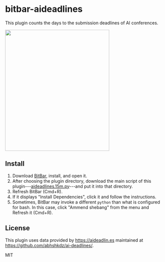 # bitbar-aideadlines

This plugin counts the days to the submission deadlines of AI conferences.

<img src="https://github.com/nzer0/bitbar-aideadlines/blob/master/aid-screenshot.png?raw=true" width="337" height="391">

## Install
1. Download [BitBar](https://getbitbar.com), install, and open it.
1. After choosing the plugin directory, download the main script of this plugin---[aideadlines.15m.py](https://raw.githubusercontent.com/nzer0/bitbar-aideadlines/master/aideadlines.15m.py)---and put it into that directory.
1. Refresh BitBar (Cmd+R).
1. If it displays "Install Dependencies", click it and follow the instructions.
1. Sometimes, BitBar may invoke a different `python` than what is configured for bash. In this case, click "Ammend shebang" from the menu and Refresh it (Cmd+R).

## License
This plugin uses data provided by <https://aideadlin.es> maintained at <https://github.com/abhshkdz/ai-deadlines/>. 

MIT
